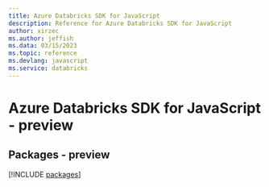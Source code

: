 ```yaml
---
title: Azure Databricks SDK for JavaScript
description: Reference for Azure Databricks SDK for JavaScript
author: xirzec
ms.author: jeffish
ms.data: 03/15/2023
ms.topic: reference
ms.devlang: javascript
ms.service: databricks
---
```

# Azure Databricks SDK for JavaScript - preview
## Packages - preview
[!INCLUDE [packages](databricks-index.md)]
